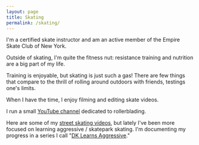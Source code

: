 ```yaml
---
layout: page
title: Skating
permalink: /skating/
---
```


I'm a certified skate instructor and am an active member of the Empire Skate Club of New York.

Outside of skating, I'm quite the fitness nut: resistance training and nutrition are a big part of my life. 

Training is enjoyable, but skating is just such a gas! There are few things that compare to the thrill of rolling around outdoors with friends, testings one's limits.

When I have the time, I enjoy filming and editing skate videos. 

I run a small [YouTube channel](https://www.youtube.com/channel/UCAapqYPL92GOMU-ecHblmHQ) dedicated to rollerblading.

Here are some of my [street skating videos](https://www.youtube.com/playlist?list=PLYZJq-Wn4ntVHzC-L89ygoMcRe2OlkZyz), but lately I've been more focused on learning aggressive / skatepark skating. I'm documenting my progress in a series I call "[DK Learns Aggressive](https://www.youtube.com/playlist?list=PLYZJq-Wn4ntWwbAdXKbSDucUzDvlv0jDz)."
